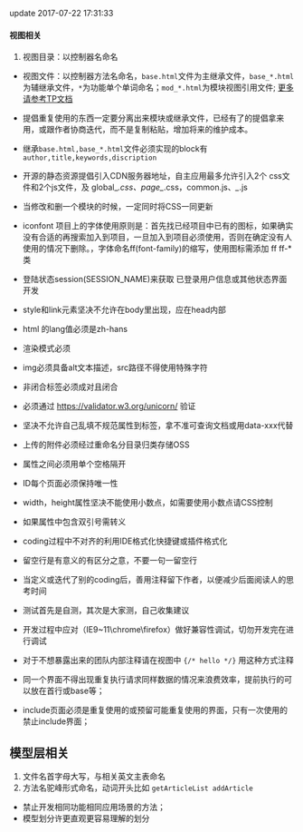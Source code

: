 update 2017-07-22 17:31:33
#### 视图相关

1. 视图目录：以控制器名命名

* 视图文件：以控制器方法名命名，``base.html``文件为主继承文件，``base_*.html`` 为辅继承文件，``*``为功能单个单词命名；``mod_*.html``为模块视图引用文件; [更多请参考TP文档](http://www.kancloud.cn/manual/thinkphp5/118003)

* 提倡重复使用的东西一定要分离出来模块或继承文件，已经有了的提倡拿来用，或跟作者协商迭代，而不是复制粘贴，增加将来的维护成本。

* 继承``base.html,base_*.html``文件必须实现的block有 ``author,title,keywords,discription``

* 开源的静态资源提倡引入CDN服务器地址，自主应用最多允许引入2个 css文件和2个js文件，及 global_*.css、page_*.css，common.js、*_*.js

* 当修改和删一个模块的时候，一定同时将CSS一同更新

* iconfont 项目上的字体使用原则是：首先找已经项目中已有的图标，如果确实没有合适的再搜索加入到项目，一旦加入到项目必须使用，否则在确定没有人使用的情况下删除。，字体命名ff(font-family)的缩写，使用图标需添加 ff ff-* 类

* 登陆状态session(SESSION_NAME)来获取 已登录用户信息或其他状态界面开发

* style和link元素坚决不允许在body里出现，应在head内部

* html 的lang值必须是zh-hans

* 渲染模式必须<meta http-equiv="X-UA-Compatible" content="IE=edge,chrome=1">

* img必须具备alt文本描述，src路径不得使用特殊字符

* 非闭合标签必须成对且闭合

* 必须通过 https://validator.w3.org/unicorn/ 验证

* 坚决不允许自己乱填不规范属性到标签，拿不准可查询文档或用data-xxx代替

* 上传的附件必须经过重命名分目录归类存储OSS

* 属性之间必须用单个空格隔开

* ID每个页面必须保持唯一性

* width，height属性坚决不能使用小数点，如需要使用小数点请CSS控制

* 如果属性中包含双引号需转义

* coding过程中不对齐的利用IDE格式化快捷键或插件格式化

* 留空行是有意义的有区分之意，不要一句一留空行

* 当定义或迭代了别的coding后，善用注释留下作者，以便减少后面阅读人的思考时间

* 测试首先是自测，其次是大家测，自己收集建议

* 开发过程中应对（IE9~11\chrome\firefox）做好兼容性调试，切勿开发完在进行调试

* 对于不想暴露出来的团队内部注释请在视图中 ``{/* hello */}`` 用这种方式注释

* 同一个界面不得出现重复执行请求同样数据的情况来浪费效率，提前执行的可以放在首行或base等；

* include页面必须是重复使用的或预留可能重复使用的界面，只有一次使用的禁止include界面；

## 模型层相关
1. 文件名首字母大写，与相关英文主表命名
2. 方法名驼峰形式命名，动词开头比如 `` getArticleList addArticle ``
* 禁止开发相同功能相同应用场景的方法；
* 模型划分许更直观更容易理解的划分
